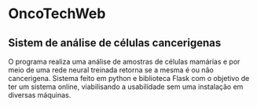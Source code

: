 # OncoTechWeb

## Sistem de análise de células cancerigenas

O programa realiza uma análise de amostras de células mamárias e por meio de uma rede neural treinada retorna se a mesma é ou não cancerigena.
Sistema feito em python e biblioteca Flask com o objetivo de ter um sistema online, viabilisando a usabilidade sem uma instalação em diversas máquinas.
